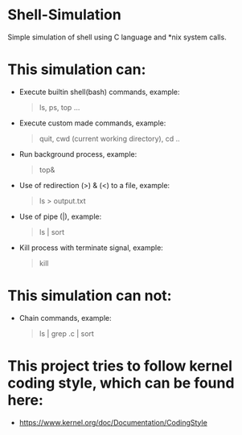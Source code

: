 # Shell-Simulation
Simple simulation of shell using C language and *nix system  calls.

# This simulation can:
- Execute builtin shell(bash) commands, example:
  > ls, ps, top ...
- Execute custom made commands, example:
  > quit, cwd (current working directory), cd ..
- Run background process, example:
  > top&
- Use of redirection (>) & (<) to a file, example:
  > ls > output.txt
- Use of pipe (|), example:
  > ls | sort
- Kill process with terminate signal, example:
  > kill <pid>

# This simulation can not:
- Chain commands, example:
  > ls | grep .c | sort
  
# This project tries to follow kernel coding style, which can be found here:
- https://www.kernel.org/doc/Documentation/CodingStyle

